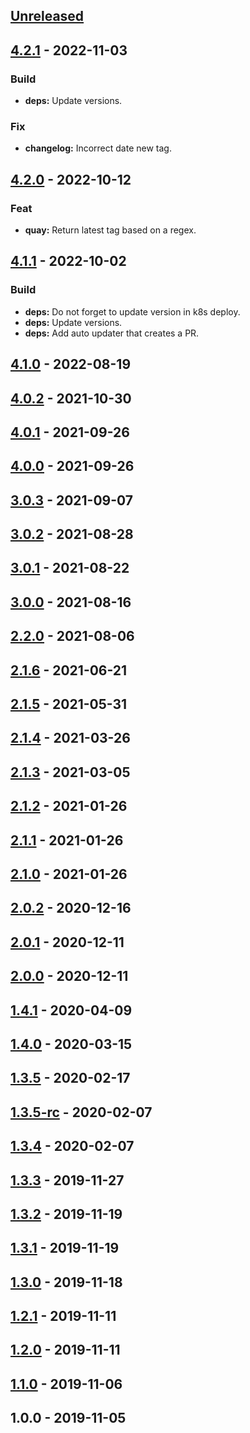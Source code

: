 <a name="unreleased"></a>
## [Unreleased]


<a name="4.2.1"></a>
## [4.2.1] - 2022-11-03
### Build
- **deps:** Update versions.

### Fix
- **changelog:** Incorrect date new tag.


<a name="4.2.0"></a>
## [4.2.0] - 2022-10-12
### Feat
- **quay:** Return latest tag based on a regex.


<a name="4.1.1"></a>
## [4.1.1] - 2022-10-02
### Build
- **deps:** Do not forget to update version in k8s deploy.
- **deps:** Update versions.
- **deps:** Add auto updater that creates a PR.


<a name="4.1.0"></a>
## [4.1.0] - 2022-08-19

<a name="4.0.2"></a>
## [4.0.2] - 2021-10-30

<a name="4.0.1"></a>
## [4.0.1] - 2021-09-26

<a name="4.0.0"></a>
## [4.0.0] - 2021-09-26

<a name="3.0.3"></a>
## [3.0.3] - 2021-09-07

<a name="3.0.2"></a>
## [3.0.2] - 2021-08-28

<a name="3.0.1"></a>
## [3.0.1] - 2021-08-22

<a name="3.0.0"></a>
## [3.0.0] - 2021-08-16

<a name="2.2.0"></a>
## [2.2.0] - 2021-08-06

<a name="2.1.6"></a>
## [2.1.6] - 2021-06-21

<a name="2.1.5"></a>
## [2.1.5] - 2021-05-31

<a name="2.1.4"></a>
## [2.1.4] - 2021-03-26

<a name="2.1.3"></a>
## [2.1.3] - 2021-03-05

<a name="2.1.2"></a>
## [2.1.2] - 2021-01-26

<a name="2.1.1"></a>
## [2.1.1] - 2021-01-26

<a name="2.1.0"></a>
## [2.1.0] - 2021-01-26

<a name="2.0.2"></a>
## [2.0.2] - 2020-12-16

<a name="2.0.1"></a>
## [2.0.1] - 2020-12-11

<a name="2.0.0"></a>
## [2.0.0] - 2020-12-11

<a name="1.4.1"></a>
## [1.4.1] - 2020-04-09

<a name="1.4.0"></a>
## [1.4.0] - 2020-03-15

<a name="1.3.5"></a>
## [1.3.5] - 2020-02-17

<a name="1.3.5-rc"></a>
## [1.3.5-rc] - 2020-02-07

<a name="1.3.4"></a>
## [1.3.4] - 2020-02-07

<a name="1.3.3"></a>
## [1.3.3] - 2019-11-27

<a name="1.3.2"></a>
## [1.3.2] - 2019-11-19

<a name="1.3.1"></a>
## [1.3.1] - 2019-11-19

<a name="1.3.0"></a>
## [1.3.0] - 2019-11-18

<a name="1.2.1"></a>
## [1.2.1] - 2019-11-11

<a name="1.2.0"></a>
## [1.2.0] - 2019-11-11

<a name="1.1.0"></a>
## [1.1.0] - 2019-11-06

<a name="1.0.0"></a>
## 1.0.0 - 2019-11-05

[Unreleased]: https://github.com/030/dip/compare/4.2.1...HEAD
[4.2.1]: https://github.com/030/dip/compare/4.2.0...4.2.1
[4.2.0]: https://github.com/030/dip/compare/4.1.1...4.2.0
[4.1.1]: https://github.com/030/dip/compare/4.1.0...4.1.1
[4.1.0]: https://github.com/030/dip/compare/4.0.2...4.1.0
[4.0.2]: https://github.com/030/dip/compare/4.0.1...4.0.2
[4.0.1]: https://github.com/030/dip/compare/4.0.0...4.0.1
[4.0.0]: https://github.com/030/dip/compare/3.0.3...4.0.0
[3.0.3]: https://github.com/030/dip/compare/3.0.2...3.0.3
[3.0.2]: https://github.com/030/dip/compare/3.0.1...3.0.2
[3.0.1]: https://github.com/030/dip/compare/3.0.0...3.0.1
[3.0.0]: https://github.com/030/dip/compare/2.2.0...3.0.0
[2.2.0]: https://github.com/030/dip/compare/2.1.6...2.2.0
[2.1.6]: https://github.com/030/dip/compare/2.1.5...2.1.6
[2.1.5]: https://github.com/030/dip/compare/2.1.4...2.1.5
[2.1.4]: https://github.com/030/dip/compare/2.1.3...2.1.4
[2.1.3]: https://github.com/030/dip/compare/2.1.2...2.1.3
[2.1.2]: https://github.com/030/dip/compare/2.1.1...2.1.2
[2.1.1]: https://github.com/030/dip/compare/2.1.0...2.1.1
[2.1.0]: https://github.com/030/dip/compare/2.0.2...2.1.0
[2.0.2]: https://github.com/030/dip/compare/2.0.1...2.0.2
[2.0.1]: https://github.com/030/dip/compare/2.0.0...2.0.1
[2.0.0]: https://github.com/030/dip/compare/1.4.1...2.0.0
[1.4.1]: https://github.com/030/dip/compare/1.4.0...1.4.1
[1.4.0]: https://github.com/030/dip/compare/1.3.5...1.4.0
[1.3.5]: https://github.com/030/dip/compare/1.3.5-rc...1.3.5
[1.3.5-rc]: https://github.com/030/dip/compare/1.3.4...1.3.5-rc
[1.3.4]: https://github.com/030/dip/compare/1.3.3...1.3.4
[1.3.3]: https://github.com/030/dip/compare/1.3.2...1.3.3
[1.3.2]: https://github.com/030/dip/compare/1.3.1...1.3.2
[1.3.1]: https://github.com/030/dip/compare/1.3.0...1.3.1
[1.3.0]: https://github.com/030/dip/compare/1.2.1...1.3.0
[1.2.1]: https://github.com/030/dip/compare/1.2.0...1.2.1
[1.2.0]: https://github.com/030/dip/compare/1.1.0...1.2.0
[1.1.0]: https://github.com/030/dip/compare/1.0.0...1.1.0
